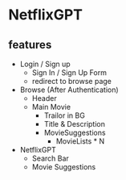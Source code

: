 # NetflixGPT

## features

- Login / Sign up
  - Sign In / Sign Up Form
  - redirect to browse page
- Browse (After Authentication)
  - Header
  - Main Movie
    - Trailor in BG
    - Title & Description
    - MovieSuggestions
      - MovieLists * N
- NetflixGPT
  - Search Bar
  - Movie Suggestions
